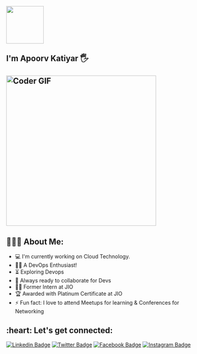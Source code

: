 <h2 align="left">
 <abc>
  <br> <img src="https://media.giphy.com/media/WtTnAfZn6aVJfBzlN3/giphy.gif" width="100"> <br>
  <br> I'm  Apoorv Katiyar 🖐️<br>
 <!--<br> A Machine Learning Enthusiast! :computer:<br>-->
  <br>
    <img src="https://media.giphy.com/media/Y4ak9Ki2GZCbJxAnJD/giphy.gif" alt="Coder GIF" width="400">
 </abc>
</h2> 
<h2 align="left">👨🏻‍💻 About Me:</h2>

- :computer: I'm currently working on Cloud Technology. 
- 👨‍💻 A DevOps Enthusiast!
- :hourglass_flowing_sand:  Exploring Devops
- :rocket: Always ready to collaborate for Devs
- :man_technologist: Former Intern at JIO
- :trophy: Awarded with Platinum Certificate at JIO
- :zap: Fun fact: I love to attend Meetups for learning & Conferences for Networking<br>

<h2 align="left">:heart: Let's get connected:</h2>

[![Linkedin Badge](https://img.shields.io/badge/-apoorvkatiyar-blue?style=flat-square&logo=Linkedin&logoColor=white&link=https://www.linkedin.com/in/apoorvkatiyar/)](https://www.linkedin.com/in/apoorvkatiyar/) [![Twitter Badge](https://img.shields.io/badge/-@apoorvkatiyar-1ca0f1?style=flat-square&labelColor=1ca0f1&logo=twitter&logoColor=white&link=https://twitter.com/KatiyarApoorv)](https://twitter.com/KatiyarApoorv) [![Facebook Badge](https://img.shields.io/badge/-@apoorvkatiyar-3b5998?style=flat-square&labelColor=3b5998&logo=facebook&logoColor=white&link=https://www.facebook.com/Ap00rv001)](https://www.facebook.com/Ap00rv001) [![Instagram Badge](https://img.shields.io/badge/-@apoorvkatiyar-D7008A?style=flat-square&labelColor=D7008A&logo=Instagram&logoColor=white&link=https://www.instagram.com/apoorv__katiyar/)](https://www.instagram.com/apoorv__katiyar/)
